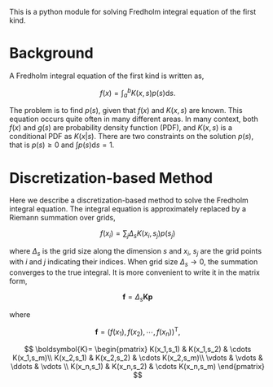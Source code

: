 This is a python module for solving Fredholm integral equation of the first kind.

# Background

A Fredholm integral equation of the first kind is written as,

$$f(x)=\int_{a}^{b}K(x,s)p(s)\mathrm{d}s.$$

The problem is to find $p(s)$, given that $f(x)$ and $K(x,s)$ are known. This equation occurs quite often in many different areas. In many context, both $f(x)$ and $g(s)$ are probability density function (PDF), and $K(x,s)$ is a conditional PDF as $K(x|s)$. There are two constraints on the solution $p(s)$, that is $p(s)\geq 0$ and $\int p(s)\mathrm{d}s = 1$. 

# Discretization-based Method

Here we describe a discretization-based method to solve the Fredholm integral equation. The integral equation is approximately replaced by a Riemann summation over grids,

$$f(x_i)=\sum_j \Delta_s K(x_i, s_j) p(s_j)$$

where $\Delta_s$ is the grid size along the dimension $s$ and $x_i$, $s_j$ are the grid points with $i$ and $j$ indicating their indices. When grid size $\Delta_s\to0$, the summation converges to the true integral. It is more convenient to write it in the matrix form,

$$\boldsymbol{f} = \Delta_s \boldsymbol{K} \boldsymbol{p}$$

where

$$\boldsymbol{f}=(f(x_1), f(x_2),\cdots,f(x_n))^{\mathrm{T}},$$

$$
\boldsymbol{K}=
\begin{pmatrix}
K(x_1,s_1) & K(x_1,s_2) & \cdots K(x_1,s_m)\\
K(x_2,s_1) & K(x_2,s_2) & \cdots K(x_2,s_m)\\
\vdots & \vdots & \ddots & \vdots \\
K(x_n,s_1) & K(x_n,s_2) & \cdots K(x_n,s_m)
\end{pmatrix}
$$


